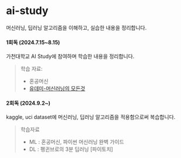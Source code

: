 # ai-study

머신러닝, 딥러닝 알고리즘을 이해하고, 실습한 내용을 정리합니다.  

#### 1회독 (2024.7.15~8.15)
가천대학교 AI Study에 참여하며 학습한 내용을 정리합니다.
> 학습 자료:
> - 혼공머신
> - [유데미-머신러닝의 모든것](https://www.udemy.com/course/machine-learning-atoz/learn/lecture/39512950?start=1#overview)

#### 2회독 (2024.9.2~)
kaggle, uci dataset에 머신러닝, 딥러닝 알고리즘을 적용함으로써 복습합니다.
> 학습자료
> - ML : 혼공머신, 파이썬 머신러닝 완벽 가이드
> - DL : 펭귄브로의 3분 딥러닝 [파이토치]
